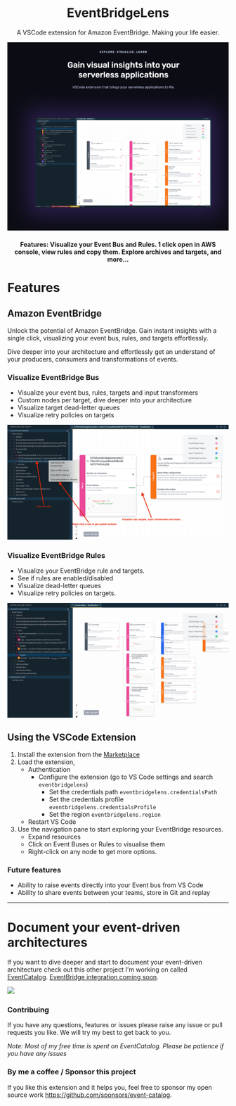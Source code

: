 <div align="center">

<h1>EventBridgeLens</h1>
<p>A VSCode extension for Amazon EventBridge. Making your life easier.</p>

<img alt="header" src="https://github.com/boyney123/eventbridge-lens/blob/main/images/cover.png?raw=true" />

<h4>Features: Visualize your Event Bus and Rules. 1 click open in AWS console, view rules and copy them. Explore archives and targets, and more...</h4>

</div>

# Features

## Amazon EventBridge

Unlock the potential of Amazon EventBridge. Gain instant insights with a single click, visualizing your event bus, rules, and targets effortlessly.

Dive deeper into your architecture and effortlessly get an understand of your producers, consumers and transformations of events.

### Visualize EventBridge Bus

- Visualize your event bus, rules, targets and input transformers
- Custom nodes per target, dive deeper into your architecture
- Visualize target dead-letter queues
- Visualize retry policies on targets

![Demo of extension](https://github.com/boyney123/eventbridge-lens/blob/main/images/eventbridge-rule.png?raw=true)

### Visualize EventBridge Rules

- Visualize your EventBridge rule and targets.
- See if rules are enabled/disabled
- Visualize dead-letter queues
- Visualize retry policies on targets.

![Visualize EventBridge Rule](https://github.com/boyney123/eventbridge-lens/blob/main/images/eventbridge.png?raw=true)

## Using the VSCode Extension

1. Install the extension from the [Marketplace](https://marketplace.visualstudio.com/items?itemName=serverlessland.serverlessland-toolkit)
2. Load the extension, 
    - Authentication
        - Configure the extension (go to VS Code settings and search `eventbridgelens`)
            - Set the credentials path `eventbridgelens.credentialsPath`
            - Set the credentials profile `eventbridgelens.credentialsProfile`
            - Set the region `eventbridgelens.region`
    - Restart VS Code
3. Use the navigation pane to start exploring your EventBridge resources.
    - Expand resources
    - Click on Event Buses or Rules to visualise them
    - Right-click on any node to get more options.

### Future features

- Ability to raise events directly into your Event bus from VS Code
- Ability to share events between your teams, store in Git and replay

---

# Document your event-driven architectures

If you want to dive deeper and start to document your event-driven architecture check out this other project I'm working on called [EventCatalog](https://www.eventcatalog.dev/). [EventBridge integration coming soon](https://www.eventcatalog.dev/integrations).

![](https://github.com/event-catalog/eventcatalog/blob/main/images/example.png?raw=true)


### Contribuing

If you have any questions, features or issues please raise any issue or pull requests you like. We will try my best to get back to you.

_Note: Most of my free time is spent on EventCatalog. Please be patience if you have any issues_


### By me a coffee / Sponsor this project

If you like this extension and it helps you, feel free to sponsor my open source work https://github.com/sponsors/event-catalog.
